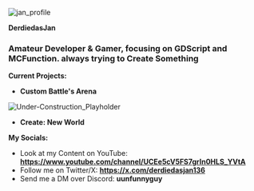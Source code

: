 
![jan_profile](https://github.com/derdiedasjan/jan.github.io/assets/108225253/71635ec5-07d9-4bb9-bced-58fe2b2080ae)

**DerdiedasJan**

<h3 align="left">Amateur Developer & Gamer, focusing on GDScript and MCFunction. always trying to Create Something</h3>

**Current Projects:**
- **Custom Battle's Arena**

![Under-Construction_Playholder](https://github.com/derdiedasjan/jan.github.io/assets/108225253/104ef7f8-a0f2-449b-87ca-b654f6708c06)

- **Create: New World**

**My Socials:**
- Look at my Content on YouTube: **https://www.youtube.com/channel/UCEe5cV5FS7grIn0HLS_YVtA**
- Follow me on Twitter/X: **https://x.com/derdiedasjan136**
- Send me a DM over Discord: **uunfunnyguy**
